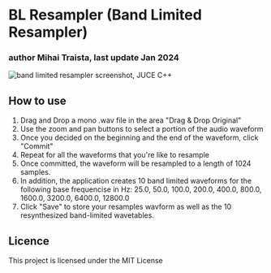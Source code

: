 # BL Resampler (Band Limited Resampler)

### author Mihai Traista, last update Jan 2024

![band limited resampler screenshot, JUCE C++](https://firebasestorage.googleapis.com/v0/b/platosolids-742bb.appspot.com/o/projects-images%2FBLResampler_Screenshot.png?alt=media&token=763fe136-922e-4eae-891a-0eca8e423de8 "Band Limited Resampler Screenshot")

## How to use
1. Drag and Drop a mono .wav file in the area "Drag & Drop Original"
2. Use the zoom and pan buttons to select a portion of the audio waveform
3. Once you decided on the beginning and the end of the waveform, click "Commit"
4. Repeat for all the waveforms that you're like to resample
5. Once committed, the waveform will be resampled to a length of 1024 samples.
6. In addition, the application creates 10 band limited waveforms for the following base frequencise in Hz: 25.0, 50.0, 100.0, 200.0, 400.0, 800.0, 1600.0, 3200.0, 6400.0, 12800.0
7. Click "Save" to store your resamples wavform as well as the 10 resynthesized band-limited wavetables.

## Licence
This project is licensed under the MIT License